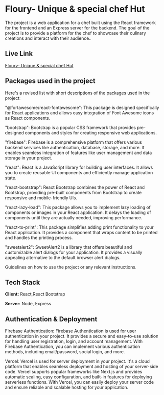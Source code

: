 # Floury- Unique & special chef Hut

The project is a web application for a chef built using the React framework for the frontend and an Express server for the backend. The goal of the project is to provide a platform for the chef to showcase their culinary creations and interact with their audience..

## Live Link
[Floury- Unique & special chef Hut](https://assignment-10-c69ca.web.app/)

## Packages used in the project

Here's a revised list with short descriptions of the packages used in the project:


"@fortawesome/react-fontawesome": This package is designed specifically for React applications and allows easy integration of Font Awesome icons as React components.

"bootstrap": Bootstrap is a popular CSS framework that provides pre-designed components and styles for creating responsive web applications.

"firebase": Firebase is a comprehensive platform that offers various backend services like authentication, database, storage, and more. It enables seamless integration of features like user management and data storage in your project.

"react": React is a JavaScript library for building user interfaces. It allows you to create reusable UI components and efficiently manage application state.

"react-bootstrap": React Bootstrap combines the power of React and Bootstrap, providing pre-built components from Bootstrap to create responsive and mobile-friendly UIs.


"react-lazy-load": This package allows you to implement lazy loading of components or images in your React application. It delays the loading of components until they are actually needed, improving performance.


"react-to-print": This package simplifies adding print functionality to your React application. It provides a component that wraps content to be printed and handles the printing process.


"sweetalert2": SweetAlert2 is a library that offers beautiful and customizable alert dialogs for your application. It provides a visually appealing alternative to the default browser alert dialogs.


Guidelines on how to use the project or any relevant instructions.

## Tech Stack

**Client:** React,React Bootstrap

**Server:** Node, Express


## Authentication & Deployment

Firebase Authentication: Firebase Authentication is used for user authentication in your project. It provides a secure and easy-to-use solution for handling user registration, login, and account management. With Firebase Authentication, you can implement various authentication methods, including email/password, social login, and more.

Vercel: Vercel is used for server deployment in your project. It's a cloud platform that enables seamless deployment and hosting of your server-side code. Vercel supports popular frameworks like Next.js and provides automatic scaling, easy configuration, and built-in features for deploying serverless functions. With Vercel, you can easily deploy your server code and ensure reliable and scalable hosting for your application.
